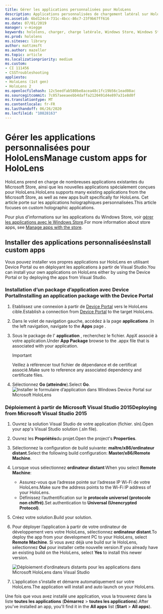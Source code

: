 ```yaml
---
title: Gérer les applications personnalisées pour HoloLens
description: Applications personnalisées de chargement latéral sur HoloLens. En savoir plus sur l’installation et la désinstallation des applications holographiques.
ms.assetid: 6bd124c4-731c-4bcc-86c7-23f9b67ff616
ms.date: 07/01/2019
manager: v-miegge
keywords: hololens, charger, charge latérale, Windows Store, Windows Store, UWP, application, installer
ms.prod: hololens
ms.sitesec: library
author: mattzmsft
ms.author: mazeller
ms.topic: article
ms.localizationpriority: medium
ms.custom:
- CI 111456
- CSSTroubleshooting
appliesto:
- HoloLens (1st gen)
- HoloLens 2
ms.openlocfilehash: 12c5eedfab580be8acea48c1fc19b56c1ead08ac
ms.sourcegitcommit: 7c057aeeaeebb4daffa2120491d4e897a31e8d0f
ms.translationtype: MT
ms.contentlocale: fr-FR
ms.lasthandoff: 06/26/2020
ms.locfileid: "10828163"
---
```

# <span data-ttu-id="71935-105">Gérer les applications personnalisées pour HoloLens</span><span class="sxs-lookup"><span data-stu-id="71935-105">Manage custom apps for HoloLens</span></span>

<span data-ttu-id="71935-106">HoloLens prend en charge de nombreuses applications existantes du Microsoft Store, ainsi que les nouvelles applications spécialement conçues pour HoloLens.</span><span class="sxs-lookup"><span data-stu-id="71935-106">HoloLens supports many existing applications from the Microsoft Store, as well as new apps built specifically for HoloLens.</span></span> <span data-ttu-id="71935-107">Cet article porte sur les applications holographiques personnalisées.</span><span class="sxs-lookup"><span data-stu-id="71935-107">This article focuses on custom holographic applications.</span></span>  

<span data-ttu-id="71935-108">Pour plus d’informations sur les applications du Windows Store, voir [gérer les applications avec le Windows Store](holographic-store-apps.md).</span><span class="sxs-lookup"><span data-stu-id="71935-108">For more information about store apps, see [Manage apps with the store](holographic-store-apps.md).</span></span>

## <span data-ttu-id="71935-109">Installer des applications personnalisées</span><span class="sxs-lookup"><span data-stu-id="71935-109">Install custom apps</span></span>

<span data-ttu-id="71935-110">Vous pouvez installer vos propres applications sur HoloLens en utilisant Device Portal ou en déployant les applications à partir de Visual Studio.</span><span class="sxs-lookup"><span data-stu-id="71935-110">You can install your own applications on HoloLens either by using the Device Portal or by deploying the apps from Visual Studio.</span></span>

### <span data-ttu-id="71935-111">Installation d’un package d’application avec Device Portal</span><span class="sxs-lookup"><span data-stu-id="71935-111">Installing an application package with the Device Portal</span></span>

1. <span data-ttu-id="71935-112">Etablissez une connexion à partir de [Device Portal](https://docs.microsoft.com/windows/mixed-reality/using-the-windows-device-portal) vers le HoloLens cible.</span><span class="sxs-lookup"><span data-stu-id="71935-112">Establish a connection from [Device Portal](https://docs.microsoft.com/windows/mixed-reality/using-the-windows-device-portal) to the target HoloLens.</span></span>
1. <span data-ttu-id="71935-113">Dans le volet de navigation gauche, accédez à la page **applications** .</span><span class="sxs-lookup"><span data-stu-id="71935-113">In the left navigation, navigate to the **Apps** page .</span></span>
1. <span data-ttu-id="71935-114">Sous le package de l' **application** , recherchez le fichier. AppX associé à votre application.</span><span class="sxs-lookup"><span data-stu-id="71935-114">Under **App Package** browse to the .appx file that is associated with your application.</span></span>
   > [!IMPORTANT]
   > <span data-ttu-id="71935-115">Veillez à référencer tout fichier de dépendance et de certificat associé.</span><span class="sxs-lookup"><span data-stu-id="71935-115">Make sure to reference any associated dependency and certificate files.</span></span>

1. <span data-ttu-id="71935-116">Sélectionnez **Go (atteindre**).</span><span class="sxs-lookup"><span data-stu-id="71935-116">Select **Go**.</span></span>
   ![Installer le formulaire d’application dans Windows Device Portal sur Microsoft HoloLens](images/deviceportal-appmanager.jpg)

### <span data-ttu-id="71935-118">Déploiement à partir de Microsoft Visual Studio 2015</span><span class="sxs-lookup"><span data-stu-id="71935-118">Deploying from Microsoft Visual Studio 2015</span></span>

1. <span data-ttu-id="71935-119">Ouvrez la solution Visual Studio de votre application (fichier. sln).</span><span class="sxs-lookup"><span data-stu-id="71935-119">Open your app's Visual Studio solution (.sln file).</span></span>
1. <span data-ttu-id="71935-120">Ouvrez les **Propriétés**du projet.</span><span class="sxs-lookup"><span data-stu-id="71935-120">Open the project's **Properties**.</span></span>
1. <span data-ttu-id="71935-121">Sélectionnez la configuration de build suivante: **maître/x86/ordinateur distant**.</span><span class="sxs-lookup"><span data-stu-id="71935-121">Select the following build configuration: **Master/x86/Remote Machine**.</span></span>
1. <span data-ttu-id="71935-122">Lorsque vous sélectionnez **ordinateur distant**:</span><span class="sxs-lookup"><span data-stu-id="71935-122">When you select **Remote Machine**:</span></span>
   - <span data-ttu-id="71935-123">Assurez-vous que l’adresse pointe sur l’adresse IP Wi-Fi de votre HoloLens.</span><span class="sxs-lookup"><span data-stu-id="71935-123">Make sure the address points to the Wi-Fi IP address of your HoloLens.</span></span>
   - <span data-ttu-id="71935-124">Définissez l’authentification sur le **protocole universel (protocole non chiffré)**.</span><span class="sxs-lookup"><span data-stu-id="71935-124">Set authentication to **Universal (Unencrypted Protocol)**.</span></span>
1. <span data-ttu-id="71935-125">Créez votre solution.</span><span class="sxs-lookup"><span data-stu-id="71935-125">Build your solution.</span></span>
1. <span data-ttu-id="71935-126">Pour déployer l’application à partir de votre ordinateur de développement vers votre HoloLens, sélectionnez **ordinateur distant**.</span><span class="sxs-lookup"><span data-stu-id="71935-126">To deploy the app from your development PC to your HoloLens, select **Remote Machine**.</span></span> <span data-ttu-id="71935-127">Si vous avez déjà une build sur le HoloLens, sélectionnez **Oui** pour installer cette nouvelle version.</span><span class="sxs-lookup"><span data-stu-id="71935-127">If you already have an existing build on the HoloLens, select **Yes** to install this newer version.</span></span>  

   ![Déploiement d’ordinateurs distants pour les applications dans Microsoft HoloLens dans Visual Studio](images/vs2015-remotedeployment.jpg)  
1. <span data-ttu-id="71935-129">L’application s’installe et démarre automatiquement sur votre HoloLens.</span><span class="sxs-lookup"><span data-stu-id="71935-129">The application will install and auto launch on your HoloLens.</span></span>

<span data-ttu-id="71935-130">Une fois que vous avez installé une application, vous la trouverez dans la liste **toutes les applications** (**Démarrez**  >  **toutes les applications**).</span><span class="sxs-lookup"><span data-stu-id="71935-130">After you've installed an app, you'll find it in the **All apps** list (**Start** > **All apps**).</span></span>

